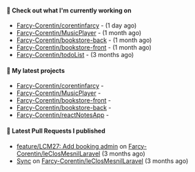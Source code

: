 #### 👷 Check out what I'm currently working on

- [Farcy-Corentin/corentinfarcy](https://github.com/Farcy-Corentin/corentinfarcy) -  (1 day ago)
- [Farcy-Corentin/MusicPlayer](https://github.com/Farcy-Corentin/MusicPlayer) -  (1 month ago)
- [Farcy-Corentin/bookstore-back](https://github.com/Farcy-Corentin/bookstore-back) -  (1 month ago)
- [Farcy-Corentin/bookstore-front](https://github.com/Farcy-Corentin/bookstore-front) -  (1 month ago)
- [Farcy-Corentin/todoList](https://github.com/Farcy-Corentin/todoList) -  (3 months ago)

#### 🌱 My latest projects

- [Farcy-Corentin/corentinfarcy](https://github.com/Farcy-Corentin/corentinfarcy) - 
- [Farcy-Corentin/MusicPlayer](https://github.com/Farcy-Corentin/MusicPlayer) - 
- [Farcy-Corentin/bookstore-front](https://github.com/Farcy-Corentin/bookstore-front) - 
- [Farcy-Corentin/bookstore-back](https://github.com/Farcy-Corentin/bookstore-back) - 
- [Farcy-Corentin/reactNotesApp](https://github.com/Farcy-Corentin/reactNotesApp) - 

#### 🔨 Latest Pull Requests I published

- [feature/LCM27: Add booking admin](https://github.com/Farcy-Corentin/leClosMesnilLaravel/pull/18) on [Farcy-Corentin/leClosMesnilLaravel](https://github.com/Farcy-Corentin/leClosMesnilLaravel) (3 months ago)
- [Sync](https://github.com/Farcy-Corentin/leClosMesnilLaravel/pull/13) on [Farcy-Corentin/leClosMesnilLaravel](https://github.com/Farcy-Corentin/leClosMesnilLaravel) (3 months ago)